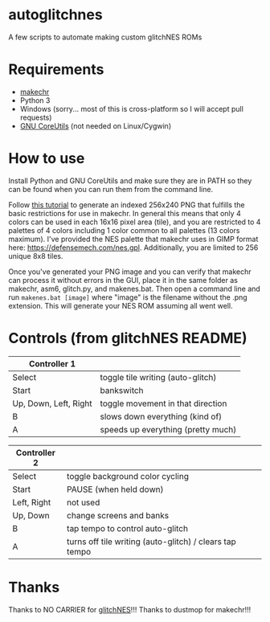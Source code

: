 # autoglitchnes
A few scripts to automate making custom glitchNES ROMs

# Requirements
* [makechr](https://github.com/dustmop/makechr/releases)
* Python 3
* Windows (sorry... most of this is cross-platform so I will accept pull requests)
* [GNU CoreUtils](http://gnuwin32.sourceforge.net/packages/coreutils.htm) (not needed on Linux/Cygwin)

# How to use
Install Python and GNU CoreUtils and make sure they are in PATH so they can be found when you can run them from the command line.

Follow [this tutorial](https://www.youtube.com/watch?v=wRyeE6wEx-o&lc) to generate an indexed 256x240 PNG that fulfills the basic restrictions for use in makechr. In general this means that only 4 colors can be used in each 16x16 pixel area (tile), and you are restricted to 4 palettes of 4 colors including 1 color common to all palettes (13 colors maximum). I've provided the NES palette that makechr uses in GIMP format here: https://defensemech.com/nes.gpl. Additionally, you are limited to 256 unique 8x8 tiles.

Once you've generated your PNG image and you can verify that makechr can process it without errors in the GUI, place it in the same folder as makechr, asm6, glitch.py, and makenes.bat. Then open a command line and run `makenes.bat [image]` where "image" is the filename without the .png extension. This will generate your NES ROM assuming all went well.

# Controls (from glitchNES README)
| Controller 1 | |
|--------------|-|
|Select | toggle tile writing (auto-glitch)|
|Start | bankswitch|
|Up, Down, Left, Right | toggle movement in that direction|
|B | slows down everything (kind of)|
|A | speeds up everything (pretty much)|

| Controller 2 | |
|--------------|-|
|Select | toggle background color cycling|
|Start | PAUSE (when held down)|
|Left, Right | not used|
|Up, Down | change screens and banks|
|B | tap tempo to control auto-glitch|
|A | turns off tile writing (auto-glitch) / clears tap tempo|

# Thanks
Thanks to NO CARRIER for [glitchNES](https://github.com/no-carrier/glitchNES-0.2)!!! Thanks to dustmop for makechr!!!
